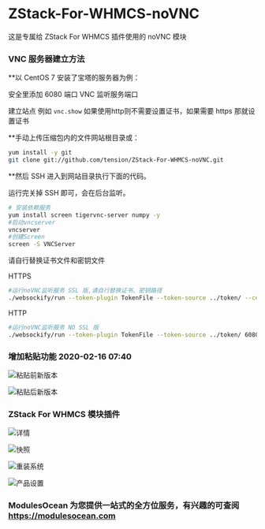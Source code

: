 # ZStack-For-WHMCS-noVNC
这是专属给 ZStack For WHMCS 插件使用的 noVNC 模块

### VNC 服务器建立方法
**以 CentOS 7 安装了宝塔的服务器为例：

安全里添加 6080 端口 VNC 监听服务端口

建立站点 例如 ```vnc.show``` 如果使用http则不需要设置证书，如果需要 https 那就设置证书

**手动上传压缩包内的文件网站根目录或：
```sh
yum install -y git
git clone git://github.com/tension/ZStack-For-WHMCS-noVNC.git
```

**然后 SSH 进入到网站目录执行下面的代码。

运行完关掉 SSH 即可，会在后台监听。

```sh
# 安装依赖服务
yum install screen tigervnc-server numpy -y
#启动vncserver
vncserver
#创建Screen
screen -S VNCServer
```
请自行替换证书文件和密钥文件

HTTPS
```sh
#运行noVNC监听服务 SSL 版,请自行替换证书、密钥路径
./websockify/run --token-plugin TokenFile --token-source ../token/ --cert /www/server/panel/vhost/cert/vnc.show/fullchain.pem --key /www/server/panel/vhost/cert/vnc.show/privkey.pem 6080
```
HTTP
```sh
#运行noVNC监听服务 NO SSL 版
./websockify/run --token-plugin TokenFile --token-source ../token/ 6080
```
### 增加粘贴功能 2020-02-16 07:40
![粘贴前新版本](https://cdn.modulesocean.com/axgoy.png)

![粘贴后新版本](https://cdn.modulesocean.com/2sz97.jpg)

### ZStack For WHMCS 模块插件

![详情](https://cdn.modulesocean.com/jj77b.jpg)

![快照](https://cdn.modulesocean.com/urbsn.jpg)

![重装系统](https://cdn.modulesocean.com/hynz0.jpg)

![产品设置](https://cdn.modulesocean.com/yshrd.png)

### ModulesOcean 为您提供一站式的全方位服务，有兴趣的可查阅 https://modulesocean.com
